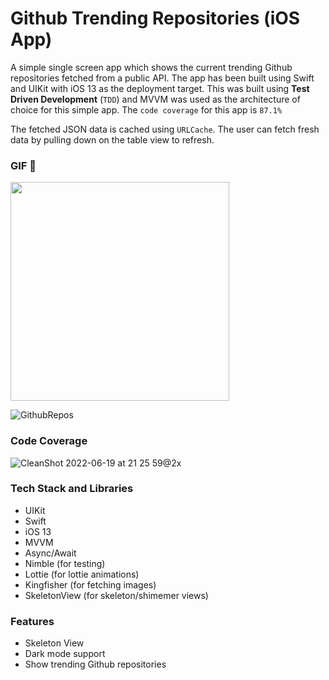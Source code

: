 # Github Trending Repositories (iOS App)

A simple single screen app which shows the current trending Github repositories fetched from a public API.
The app has been built using Swift and UIKit with iOS 13 as the deployment target. 
This was built using **Test Driven Development** (`TDD`) and MVVM was used as the architecture of choice for this simple app. The `code coverage` for this app is `87.1%`

The fetched JSON data is cached using `URLCache`. The user can fetch fresh data by pulling down on the table view to refresh.

### GIF 🎉
<img src="https://github.com/RayanSaeed/Github-Trending-Repos/assets/8598858/42e2404c-6071-4c02-919e-a993554612cd" width="350"> 


![GithubRepos](https://user-images.githubusercontent.com/8598858/174490737-44e82ddc-2ada-4f69-a0ba-6ee74453e8a7.png)

### Code Coverage
![CleanShot 2022-06-19 at 21 25 59@2x](https://user-images.githubusercontent.com/8598858/174490779-acba57fe-4399-48fa-9b0b-1a0bb00f65e5.png)


### Tech Stack and Libraries
- UIKit
- Swift
- iOS 13
- MVVM
- Async/Await
- Nimble (for testing)
- Lottie (for lottie animations)
- Kingfisher (for fetching images)
- SkeletonView (for skeleton/shimemer views)

### Features
- Skeleton View
- Dark mode support
- Show trending Github repositories
